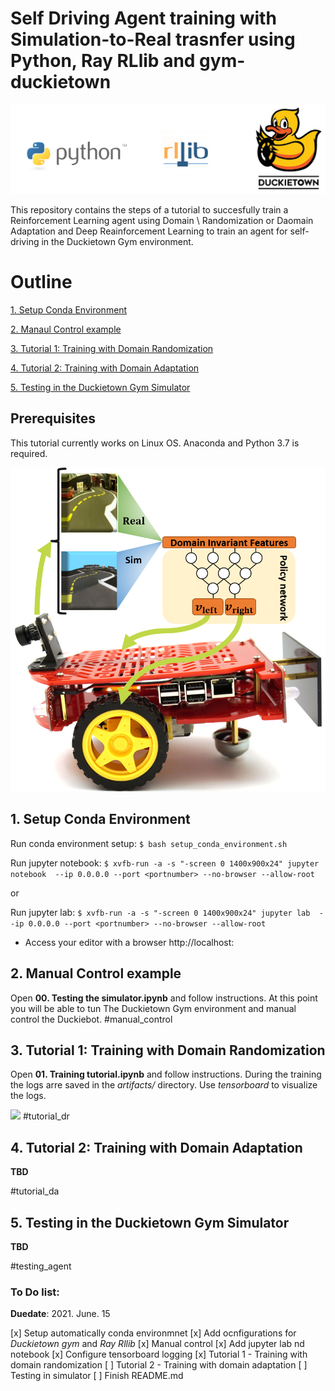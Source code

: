 # Self Driving Agent training with Simulation-to-Real trasnfer using Python, Ray RLlib and gym-duckietown
![](art/tools.png)

This repository contains the steps of a tutorial to succesfully train a Reinforcement Learning agent using Domain \\
Randomization or Daomain Adaptation and Deep Reainforcement Learning to train an agent for self-driving in the Duckietown Gym environment.



# Outline 
[1. Setup Conda Environment](#setup_conda_environment)


[2. Manaul Control example](#manual_control)


[3. Tutorial 1: Training with Domain Randomization](#tutorial_dr)


[4. Tutorial 2: Training with Domain Adaptation](#tutorial_da)


[5. Testing in the Duckietown Gym Simulator](#testing_agent)

## Prerequisites
This tutorial currently works on Linux OS.
Anaconda and Python 3.7 is required. 

![](art/concept.png)
## 1. Setup Conda Environment
Run conda environment setup:
```$ bash setup_conda_environment.sh```

Run jupyter notebook:
```$ xvfb-run -a -s "-screen 0 1400x900x24" jupyter notebook  --ip 0.0.0.0 --port <portnumber> --no-browser --allow-root  ```

or

Run jupyter lab:
```$ xvfb-run -a -s "-screen 0 1400x900x24" jupyter lab  --ip 0.0.0.0 --port <portnumber> --no-browser --allow-root  ```

* Access your editor with a browser http://localhost:<portnumber>


## 2. Manual Control example
  
  
Open **00. Testing the simulator.ipynb** and follow instructions.
At this point you will be able to tun The Duckietown Gym environment and manual control the Duckiebot.
#manual_control

## 3. Tutorial 1: Training with Domain Randomization
  
  
  Open **01. Training tutorial.ipynb** and follow instructions.
  During the training the logs arre saved in the *artifacts/* directory.
  Use *tensorboard* to visualize the logs.
  
![](art/just_policy.png)
#tutorial_dr


## 4. Tutorial 2: Training with Domain Adaptation

**TBD**
  
  
#tutorial_da


## 5. Testing in the Duckietown Gym Simulator
  
**TBD**
  
#testing_agent


### To Do list:
  **Duedate**: 2021. June. 15
  
  [x] Setup automatically conda environmnet
  [x] Add ocnfigurations for *Duckietown gym* and *Ray Rllib*
  [x] Manual control
  [x] Add jupyter lab nd notebook
  [x] Configure tensorboard logging
  [x] Tutorial 1 - Training with domain randomization
  [ ] Tutorial 2 - Training with domain adaptation
  [ ] Testing in simulator
  [ ] Finish README.md
 
